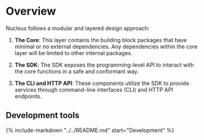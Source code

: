 # Overview

Nucleus follows a modular and layered design approach:

1. **The Core**: This layer contains the building block packages that have minimal or no external dependencies. Any dependencies within the core layer will be limited to other internal packages.

2. **The SDK**: The SDK exposes the programming-level API to interact with the core functions in a safe and conformant way.

3. **The CLI and HTTP API**: These components utilize the SDK to provide services through command-line interfaces (CLI) and HTTP API endpoints.

<!-- Add graph here -->

## Development tools

{% include-markdown "../../README.md"
    start="Development"
%}
